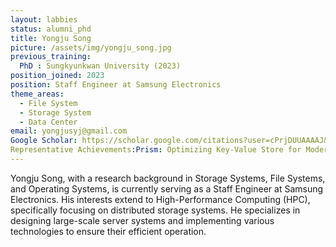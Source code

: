 ```yaml
---
layout: labbies
status: alumni_phd
title: Yongju Song
picture: /assets/img/yongju_song.jpg
previous_training:  
  PhD : Sungkyunkwan University (2023)
position_joined: 2023
position: Staff Engineer at Samsung Electronics
theme_areas:
  - File System
  - Storage System
  - Data Center
email: yongjusyj@gmail.com
Google Scholar: https://scholar.google.com/citations?user=cPrjDUUAAAAJ&hl=ko
Representative Achievements:Prism: Optimizing Key-Value Store for Modern Heterogeneous Storage Devices [ASPLOS'23]
---
```


Yongju Song, with a research background in Storage Systems, File Systems, and Operating Systems, is currently serving as a Staff Engineer at Samsung Electronics.
His interests extend to High-Performance Computing (HPC), specifically focusing on distributed storage systems.
He specializes in designing large-scale server systems and implementing various technologies to ensure their efficient operation.
